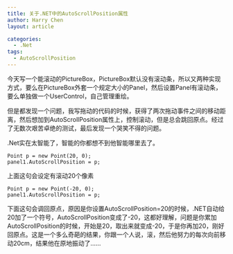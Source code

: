 ```yaml
---
title: 关于.NET中的AutoScrollPosition属性
author: Harry Chen
layout: article

categories:
  - .Net
tags:
  - AutoScrollPosition
---
```


  今天写一个能滚动的PictureBox，PictureBox默认没有滚动条，所以又两种实现方式，要么在PictureBox外套一个规定大小的Panel，然后设置Panel有滚动条，要么单独做一个UserControl，自己管理重绘。

  但是都发现一个问题，我写拖动的代码的时候，获得了两次拖动事件之间的移动距离，然后想加到AutoScrollPosition属性上，控制滚动，但是总会跳回原点。经过了无数次艰苦卓绝的测试，最后发现一个哭笑不得的问题。

  .Net实在太智能了，智能的你都想不到他智能哪里去了。

    Point p = new Point(20, 0);
    panel1.AutoScrollPosition = p;

  上面这句会设定有滚动20个像素

    Point p = new Point(-20, 0);
    panel1.AutoScrollPosition = p;

  下面这句会调回原点，原因是你设置AutoScrollPosition=20的时候，.NET自动给20加了一个符号，AutoScrollPosition变成了-20，这都好理解，问题是你累加AutoScrollPosition的时候，开始是20，取出来就变成-20，于是你再加20，刚好回原点。这是一个多么奇葩的结果，你跟一个人说，滚，然后他努力的每次向前移动20cm，结果他在原地振动了……
